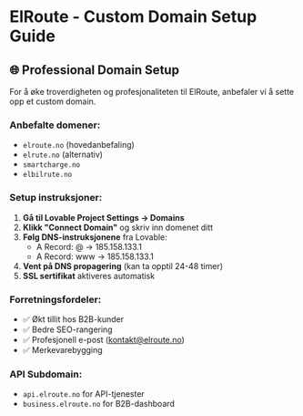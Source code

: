 # ElRoute - Custom Domain Setup Guide

## 🌐 Professional Domain Setup

For å øke troverdigheten og profesjonaliteten til ElRoute, anbefaler vi å sette opp et custom domain.

### Anbefalte domener:
- `elroute.no` (hovedanbefaling)
- `elrute.no` (alternativ)
- `smartcharge.no`
- `elbilrute.no`

### Setup instruksjoner:

1. **Gå til Lovable Project Settings → Domains**
2. **Klikk "Connect Domain"** og skriv inn domenet ditt
3. **Følg DNS-instruksjonene** fra Lovable:
   - A Record: @ → 185.158.133.1
   - A Record: www → 185.158.133.1
4. **Vent på DNS propagering** (kan ta opptil 24-48 timer)
5. **SSL sertifikat** aktiveres automatisk

### Forretningsfordeler:
- ✅ Økt tillit hos B2B-kunder
- ✅ Bedre SEO-rangering
- ✅ Profesjonell e-post (kontakt@elroute.no)
- ✅ Merkevarebygging

### API Subdomain:
- `api.elroute.no` for API-tjenester
- `business.elroute.no` for B2B-dashboard